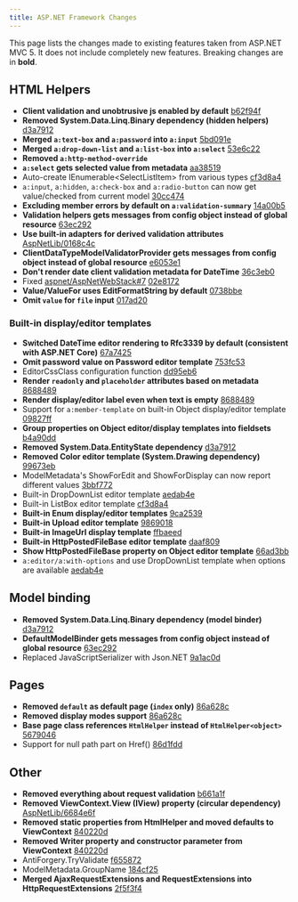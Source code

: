 ```yaml
---
title: ASP.NET Framework Changes
---
```

This page lists the changes made to existing features taken from ASP.NET MVC 5. It does not include completely new features. Breaking changes are in **bold**.

## HTML Helpers

- **Client validation and unobtrusive js enabled by default** [b62f94f](https://github.com/maxtoroq/XCST-a/commit/b62f94f7f117f835a33f4191f5a6fe840082238f)
- **Removed System.Data.Linq.Binary dependency (hidden helpers)** [d3a7912](https://github.com/maxtoroq/XCST-a/commit/d3a7912d4a4959c50f538a59fbcf9ec9e75ac168)
- **Merged `a:text-box` and `a:password` into `a:input`** [5bd091e](https://github.com/maxtoroq/XCST-a/commit/5bd091ead81a2e55b8f60af5d1b0656dcd1ab4bd)
- **Merged `a:drop-down-list` and `a:list-box` into `a:select`** [53e6c22](https://github.com/maxtoroq/XCST-a/commit/53e6c22b3f5e62876b4390128cab45548b75b7f2)
- **Removed `a:http-method-override`**
- **`a:select` gets selected value from metadata** [aa38519](https://github.com/maxtoroq/XCST-a/commit/aa38519525292c672093054d964e12eb39067bec)
- Auto-create IEnumerable&lt;SelectListItem> from various types [cf3d8a4](https://github.com/maxtoroq/XCST-a/commit/cf3d8a441d159cde2e25990d6b9b7cd12d81c9fc)
- `a:input`, `a:hidden`, `a:check-box` and `a:radio-button` can now get value/checked from current model [30cc474](https://github.com/maxtoroq/XCST-a/commit/30cc4743e899a9325b054f4ecc15b6ee44ac39d7)
- **Excluding member errors by default on `a:validation-summary`** [14a00b5](https://github.com/maxtoroq/XCST-a/commit/14a00b56381eed57d9cf9e098010ebb1264a327d)
- **Validation helpers gets messages from config object instead of global resource** [63ec292](https://github.com/maxtoroq/XCST-a/commit/63ec2929636d16873b90aecb389bb787f26b8cb3)
- **Use built-in adapters for derived validation attributes** [AspNetLib/0168c4c](https://github.com/maxtoroq/AspNetLib/commit/0168c4cf7d390f14f0d043fb6811bffc8174245e)
- **ClientDataTypeModelValidatorProvider gets messages from config object instead of global resource** [e6053e1](https://github.com/maxtoroq/XCST-a/commit/e6053e1468f8597d375fa50d23932a698fe0b946)
- **Don't render date client validation metadata for DateTime** [36c3eb0](https://github.com/maxtoroq/XCST-a/commit/36c3eb0942da4904cb1149efc29278e41f327d33)
- Fixed [aspnet/AspNetWebStack#7](https://github.com/aspnet/AspNetWebStack/issues/7) [02e8172](https://github.com/maxtoroq/XCST-a/commit/02e8172da9f38201ba432ca5a26a6131cac1ef3f)
- **Value/ValueFor uses EditFormatString by default** [0738bbe](https://github.com/maxtoroq/XCST-a/commit/0738bbe7ff78e505f10ee28e2374953cf07b1a4a)
- **Omit `value` for `file` input** [017ad20](https://github.com/maxtoroq/XCST-a/commit/017ad20b559e73f2858e03c35740b11ada895337)

### Built-in display/editor templates

- **Switched DateTime editor rendering to Rfc3339 by default (consistent with ASP.NET Core)** [67a7425](https://github.com/maxtoroq/XCST-a/commit/67a7425623f9de3333073195804f8f83f04d38d3)
- **Omit password value on Password editor template** [753fc53](https://github.com/maxtoroq/XCST-a/commit/753fc5330cba50547a818b35a44fb8fc15565334)
- EditorCssClass configuration function [dd95eb6](https://github.com/maxtoroq/XCST-a/commit/dd95eb67f0ee62c31c6385aa64b8f52de067e1fd)
- **Render `readonly` and `placeholder` attributes based on metadata** [8688489](https://github.com/maxtoroq/XCST-a/commit/868848929833254341ab1670e4dba9ea76ce7225)
- **Render display/editor label even when text is empty** [8688489](https://github.com/maxtoroq/XCST-a/commit/868848929833254341ab1670e4dba9ea76ce7225)
- Support for `a:member-template` on built-in Object display/editor template [09827ff](https://github.com/maxtoroq/XCST-a/commit/09827ff136998450f1b8c4e4aa96dd544caeb1b5#diff-d9e4a150ec2ec7025b8cfa3d93460c97)
- **Group properties on Object editor/display templates into fieldsets** [b4a90dd](https://github.com/maxtoroq/XCST-a/commit/b4a90dd6f23d7a953f95895a7396f00302db943e)
- **Removed System.Data.EntityState dependency** [d3a7912](https://github.com/maxtoroq/XCST-a/commit/d3a7912d4a4959c50f538a59fbcf9ec9e75ac168)
- **Removed Color editor template (System.Drawing dependency)** [99673eb](https://github.com/maxtoroq/XCST-a/commit/99673eb354f3f5d009a1a20b5c4f02e88546f84b)
- ModelMetadata's ShowForEdit and ShowForDisplay can now report different values [3bbf772](https://github.com/maxtoroq/XCST-a/commit/3bbf7723d26befb6e22acc2de402777d751573c1)
- Built-in DropDownList editor template [aedab4e](https://github.com/maxtoroq/XCST-a/commit/aedab4e351a26f2b3e10c93b6793acb506d1ec6f)
- Built-in ListBox editor template [cf3d8a4](https://github.com/maxtoroq/XCST-a/commit/cf3d8a441d159cde2e25990d6b9b7cd12d81c9fc)
- **Built-in Enum display/editor templates** [9ca2539](https://github.com/maxtoroq/XCST-a/commit/9ca25398f221720565d65b4d30630f849c79d551)
- **Built-in Upload editor template** [9869018](https://github.com/maxtoroq/XCST-a/commit/9869018828224a5c0f0c8c0e7eb73b831cbc3ad0)
- **Built-in ImageUrl display template** [ffbaeed](https://github.com/maxtoroq/XCST-a/commit/ffbaeed858d8562a7f1bd06cc13cdb54721f30b5)
- **Built-in HttpPostedFileBase editor template** [daaf809](https://github.com/maxtoroq/XCST-a/commit/daaf8096b888f33ac3b90db8d9df4a92cca35bd7)
 - **Show HttpPostedFileBase property on Object editor template** [66ad3bb](https://github.com/maxtoroq/XCST-a/commit/66ad3bb5fc9be45743c66cf9b8f7489208e1d7ff)
- `a:editor/a:with-options` and use DropDownList template when options are available [aedab4e](https://github.com/maxtoroq/XCST-a/commit/aedab4e351a26f2b3e10c93b6793acb506d1ec6f)

## Model binding

- **Removed System.Data.Linq.Binary dependency (model binder)** [d3a7912](https://github.com/maxtoroq/XCST-a/commit/d3a7912d4a4959c50f538a59fbcf9ec9e75ac168)
- **DefaultModelBinder gets messages from config object instead of global resource** [63ec292](https://github.com/maxtoroq/XCST-a/commit/63ec2929636d16873b90aecb389bb787f26b8cb3)
- Replaced JavaScriptSerializer with Json.NET [9a1ac0d](https://github.com/maxtoroq/XCST-a/commit/9a1ac0db954d54ecc58977a9ffe70cd428185947)

## Pages

- **Removed `default` as default page (`index` only)** [86a628c](https://github.com/maxtoroq/XCST-a/commit/86a628cd0717dfb912591a02cb945319c52710e5)
- **Removed display modes support** [86a628c](https://github.com/maxtoroq/XCST-a/commit/86a628cd0717dfb912591a02cb945319c52710e5)
- **Base page class references `HtmlHelper` instead of `HtmlHelper<object>`** [5679046](https://github.com/maxtoroq/XCST-a/commit/5679046141c0a9afe4e5028e7602cfa8e3e25435)
- Support for null path part on Href() [86d1fdd](https://github.com/maxtoroq/XCST-a/commit/86d1fdd3fe7e41c636fb5499bd849625f983d26c)

## Other

- **Removed everything about request validation** [b661a1f](https://github.com/maxtoroq/XCST-a/commit/b661a1fc638dfe4996c4154744d4bbdbddb41832)
- **Removed ViewContext.View (IView) property (circular dependency)** [AspNetLib/6684e6f](https://github.com/maxtoroq/AspNetLib/commit/6684e6fd0a627e42600fce2afb131f02854ebc88)
- **Removed static properties from HtmlHelper and moved defaults to ViewContext** [840220d](https://github.com/maxtoroq/XCST-a/commit/840220d3434b5a8269d448bc34b13002bcf277bf)
- **Removed Writer property and constructor parameter from ViewContext** [840220d](https://github.com/maxtoroq/XCST-a/commit/840220d3434b5a8269d448bc34b13002bcf277bf)
- AntiForgery.TryValidate [f655872](https://github.com/maxtoroq/XCST-a/commit/f655872a5430feb5c8cd9aa954c25e6dd37458c7)
- ModelMetadata.GroupName [184cf25](https://github.com/maxtoroq/XCST-a/commit/184cf25ba5850fb6efb482002b243d9fa35702f4)
- **Merged AjaxRequestExtensions and RequestExtensions into HttpRequestExtensions** [2f5f3f4](https://github.com/maxtoroq/XCST-a/commit/2f5f3f498efa39f57fbd635e57b12751fd1f568a)
